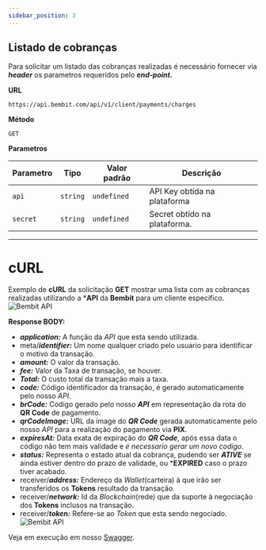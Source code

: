 ```yaml
---
sidebar_position: 3
---
```

## Listado de cobranças

Para solicitar um listado das cobranças realizadas é necessário fornecer via ***header*** os parametros requeridos pelo ***end-point.***

**URL**
```
https://api.bembit.com/api/v1/client/payments/charges
``` 

**Método**

```
GET
```

**Parametros**

| Parametro | Tipo | Valor padrão | Descrição |
| --------- | ---- | ------------ | --------- |
| `api` | `string` | `undefined` | API Key obtída na plataforma |
| `secret` | `string` | `undefined` | Secret obtído na plataforma. |

______________

# cURL

Exemplo de **cURL** da solicitação **GET** mostrar uma lista com as cobranças realizadas utilizando a ***API** da **Bembit** para um cliente especifico.
![Bembit API](/img/bembit_api_charge_list_curl.png "cURL")

**Response BODY:**

- ***application:*** A função da *API* que esta sendo utilizada.
- meta/***identifier:*** Um nome qualquer criado pelo usuario para identificar o motivo da transação.
- ***amount:*** O valor da transação.
- ***fee:*** Valor da Taxa de transação, se houver.
- ***Total:*** O custo total da transação mais a taxa.
- ***code:*** Código identificador da transação, é gerado automaticamente pelo nosso *API*.
- ***brCode:*** Codigo gerado pelo nosso ***API*** em representação da rota do **QR Code** de pagamento.
- ***qrCodeImage:*** URL da image do ***QR Code*** gerada automaticamente pelo nosso *API* para a realização do pagamento via **PIX**.
- ***expiresAt:*** Data exata de expiração do ***QR Code***, após essa data o código não tem mais validade e *é necessario gerar um novo codigo*.
- ***status:*** Representa o estado atual da cobrança, pudendo ser ***ATIVE*** se ainda estiver dentro do prazo de validade, ou ***EXPIRED** caso o prazo tiver acabado.
- receiver/***address:*** Endereço da *Wallet*(carteira) à que irão ser transferidos os **Tokens** resultado da transação.
- receiver/***network:*** Id da *Blockchain*(rede) que da suporte à negociação dos **Tokens** inclusos na transação.
- receiver/***token:*** Refere-se ao *Token* que esta sendo negociado.
![Bembit API](/img/bembit_api_charge_list_response.png "Response Body")


Veja em execução em nosso [Swagger](https://api.bembit.com/api/v1/client/payments/charges).